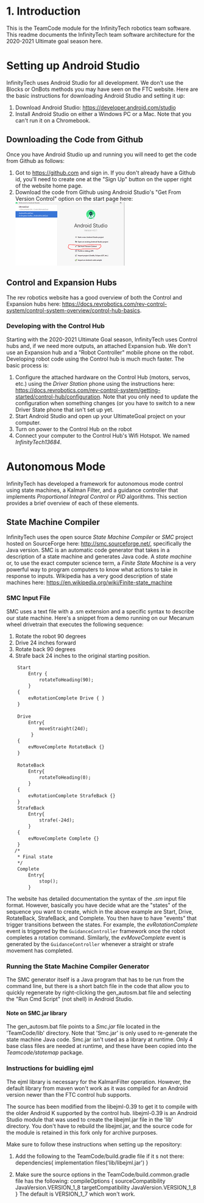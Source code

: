 # 1. Introduction
This is the TeamCode module for the InfinityTech robotics team software.  This readme documents the InfinityTech team software architecture for the 2020-2021 Ultimate goal season here.

# Setting up Android Studio
InfinityTech uses Android Studio for all development.  We don't use the Blocks or OnBots methods you may have seen on the FTC website.  Here are the basic instructions for downloading Android Studio and setting it up:
1.  Download Android Studio:  https://developer.android.com/studio
2.  Install Android Studio on either a Windows PC or a Mac.  Note that you can't run it on a Chromebook.

## Downloading the Code from Github
Once you have Android Studio up and running you will need to get the code from Github as follows:
1.  Got to https://github.com and sign in.  If you don't already have a Github id, you'll need to create one at the "Sign Up" button on the upper right of the website home page.
2.  Download the code from Github using Android Studio's "Get From Version Control" option on the start page here:  ![Get From Version Control option](docs/get_from_version_control.PNG)


## Control and Expansion Hubs
The rev robotics website has a good overview of both the Control and Expansion hubs here:  https://docs.revrobotics.com/rev-control-system/control-system-overview/control-hub-basics.  

### Developing with the Control Hub
Starting with the 2020-2021 Ultimate Goal season, InfinityTech uses Control hubs and, if we need more outputs, an attached Expansion hub.  We don't use an Expansion hub and a "Robot Controller" mobile phone on the robot.  Developing robot code using the Control hub is much much faster.  The basic process is:
1.  Configure the attached hardware on the Control Hub (motors, servos, etc.) using the _Driver Station_ phone using the instructions here:  https://docs.revrobotics.com/rev-control-system/getting-started/control-hub/configuration.  Note that you only need to update the configuration when something changes (or you have to switch to a new Driver State phone that isn't set up yet.
2.  Start Android Studio and open up your UltimateGoal project on your computer.
3.  Turn on power to the Control Hub on the robot
3.  Connect your computer to the Control Hub's Wifi Hotspot.  We named _InfinityTech13684_.  

# Autonomous Mode
InfinityTech has developed a framework for autonomous mode control using state machines, a Kalman Filter, and a guidance controller that implements _Proportional Integral Control_ or _PID_ algorithms.  This section provides a brief overview of each of these elements.

## State Machine Compiler
InfinityTech uses the open source _State Machine Compiler_ or _SMC_ project hosted on SourceForge here:  http://smc.sourceforge.net/, specifically the Java version.  SMC is an automatic code generator that takes in a description of a state machine and generates Java code.  A _state machine_ or, to use the exact computer science term, a _Finite State Machine_ is a very powerful way to program computers to know what actions to take in response to inputs.  Wikipedia has a very good description of state machines here:  https://en.wikipedia.org/wiki/Finite-state_machine

### SMC Input File
SMC uses a text file with a .sm extension and a specific syntax to describe our state machine.  Here's a snippet from a demo running on our Mecanum wheel drivetrain that executes the following sequence:
1.  Rotate the robot 90 degrees
2.  Drive 24 inches forward
3.  Rotate back 90 degrees
4.  Strafe back 24 inches to the original starting position.

~~~
    Start
        Entry {
            rotateToHeading(90);
        }
    {
        evRotationComplete Drive { }
    }

    Drive
        Entry{
            moveStraight(24d);
         }
    {
        evMoveComplete RotateBack {}
    }

    RotateBack
        Entry{
            rotateToHeading(0);
        }
    {
        evRotationComplete StrafeBack {}
    }
    StrafeBack
        Entry{
            strafe(-24d);
        }
    {
        evMoveComplete Complete {}
    }
   /*
    * Final state
    */
    Complete
        Entry{
            stop();
        }
~~~

The website has detailed documentation the syntax of the _.sm_ input file format.  However, basically you have decide what are the "states" of the sequence you want to create, which in the above example are Start, Drive, RotateBack, StrafeBack, and Complete.  You then have to have "events" that trigger transitions between the states.  For example, the _evRotationComplete_ event is triggered by the `GuidanceController` framework once the robot completes a rotation command.  Similarly, the _evMoveComplete_ event is generated by the `GuidanceController` whenever a straight or strafe movement has completed.

### Running the State Machine Compiler Generator
The SMC generator itself is a Java program that has to be run from the command line, but there is a short batch file in the code that allow you to quickly regenerate by right-clicking the gen_autosm.bat file and selecting the "Run Cmd Script" (not shell) in Android Studio.  

#### Note on SMC.jar library
The gen_autosm.bat file  points to a _Smc.jar_ file located in the 'TeamCode/lib' directory.  Note that 'Smc.jar' is only used to re-generate the state machine Java code.  Smc.jar isn't used as a library at runtime.  Only  4 base class files are needed at runtime, and these have been copied into the _Teamcode/statemap_ package.


### Instructions for buidling ejml
The ejml library is necessary for the KalmanFilter operation.  However, the default library from maven won't work as it was compiled for an Android version newer than the FTC control hub supports.

The source has been modified from the libejml-0.39 to get it to compile with the older Android K supported by the control hub.  libejml-0.39 is an Android Studio module that was used to create the libejml.jar file in the 'lib' directory.  You don't have to rebuild the libejml.jar, and the source code for the module is retained in this fork only for archive purposes.   

Make sure to follow these instructions when setting up the repository:
1.  Add the following to the TeamCode/build.gradle file if it s not there:
    dependencies{
        implementation files('lib/libejml.jar')
    }

2.  Make sure the source options in the TeamCode/build.common.gradle file has the following:
    compileOptions {
        sourceCompatibility JavaVersion.VERSION_1_8
        targetCompatibility JavaVersion.VERSION_1_8
    }
    The default is VERSION_1_7 which won't work.